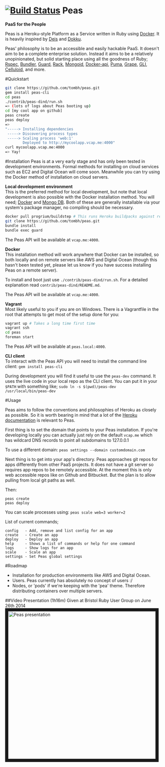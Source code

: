 [![Build Status](https://travis-ci.org/tombh/peas.svg?branch=master)](https://travis-ci.org/tombh/peas)
Peas
====
__PaaS for the People__

Peas is a Heroku-style Platform as a Service written in Ruby using [Docker](http://www.docker.io). It is heavily
inspired by [Deis](http://deis.io) and [Dokku](https://github.com/progrium/dokku).

Peas' philosophy is to be an accessible and easily hackable PaaS. It doesn't aim to be a complete
enterprise solution. Instead it aims to be a relatively unopinionated, but solid starting place using all the goodness
of Ruby;
[Rspec](http://rspec.info/),
[Bundler](http://bundler.io/),
[Guard](https://github.com/guard/guard),
[Rack](http://rack.github.io/),
[Mongoid](http://mongoid.org/en/mongoid/index.html),
[Docker-api](https://github.com/swipely/docker-api),
[Puma](http://puma.io/),
[Grape](http://intridea.github.io/grape/),
[GLI](http://davetron5000.github.io/gli/),
[Celluloid](http://celluloid.io/),
and more.

#Quickstart
```bash
git clone https://github.com/tombh/peas.git
gem install peas-cli
cd peas
./contrib/peas-dind/run.sh
=> (lots of logs about Peas booting up)
cd [my cool app on github]
peas create
peas deploy
=>
"-----> Installing dependencies
 -----> Discovering process types
 -----> Scaling process 'web:1'
        Deployed to http://mycoolapp.vcap.me:4000"
curl mycoolapp.vcap.me:4000
=> Yay!
```

#Installation
Peas is at a very early stage and has only been tested in development environments. Formal methods
for installing on cloud services such as EC2 and Digital Ocean will come soon. Meanwhile you can try
using the Docker method of installation on cloud servers.

**Local development environment**    
This is the preferred method for local development, but note that local development is also possible
with the Docker installation method.
You will need;
[Docker](https://www.docker.io/gettingstarted/)
and [Mongo DB](http://docs.mongodb.org/manual/installation/).
Both of these are generally installable via your system's package manager, no compiling should be necessary.
```bash
docker pull progrium/buildstep # This runs Heroku buildpacks against repos to create deployable app images
git clone https://github.com/tombh/peas.git
bundle install
bundle exec guard
```

The Peas API will be available at `vcap.me:4000`.

**Docker**    
This installation method will work anywhere that Docker can be installed, so both locally and on
remote servers like AWS and Digital Ocean (though this hasn't been tested yet, please let us know if
you have success installing Peas on a remote server).

To install and boot just use `./contrib/peas-dind/run.sh`. For a detailed explanation read
`contrib/peas-dind/README.md`.

The Peas API will be available at `vcap.me:4000`.

**Vagrant**    
Most likely useful to you if you are on Windows. There is a Vagrantfile in the root that attempts to
get most of the setup done for you:
```bash
vagrant up # Takes a long time first time
vagrant ssh
cd peas
foreman start
```

The Peas API will be available at `peas.local:4000`.

**CLI client**    
To interact with the Peas API you will need to install the command line client:
`gem install peas-cli`

During development you will find it useful to use the `peas-dev` command. It uses the live code in
your local repo as the CLI client. You can put it in your `$PATH` with something like;
`sudo ln -s $(pwd)/peas-dev /usr/local/bin/peas-dev`

#Usage

Peas aims to follow the conventions and philosophies of Heroku as closely as possible. So it is worth
bearing in mind that a lot of the [Heroku documentation](https://devcenter.heroku.com/) is relevant to Peas.

First thing is to set the domain that points to your Peas installation. If you're developing locally
you can actually just rely on the default `vcap.me` which has wildcard DNS records to point all subdomains
to 127.0.0.1

To use a different domain:
`peas settings --domain customdomain.com`

Next thing is to get into your app's directory. Peas approaches git repos for apps differently from
other PaaS projects. It does not have a git server so requires app repos to be remotely accessible.
At the moment this is only web accessible repos like on Github and Bitbucket. But the plan is to allow
pulling from local git paths as well.

Then:
```
peas create
peas deploy
```

You can scale processes using:
`peas scale web=3 worker=2`

List of current commands;
```
config   - Add, remove and list config for an app
create   - Create an app
deploy   - Deploy an app
help     - Shows a list of commands or help for one command
logs     - Show logs for an app
scale    - Scale an app
settings - Set Peas global settings
```

#Roadmap
  * Installation for production environments like AWS and Digital Ocean.
  * Users. Peas currently has absolutely no concept of users :/
  * Nodes, or 'pods' if we're keeping with the 'pea' theme. Therefore distributing containers over multiple servers.

##Video Presentation (1h16m)
Given at Bristol Ruby User Group on June 26th 2014    
<a href="http://www.youtube.com/watch?feature=player_embedded&v=Y5vb5YEatnw
" target="_blank"><img src="http://img.youtube.com/vi/Y5vb5YEatnw/0.jpg"
alt="Peas presentation" width="480" border="10" /></a>

